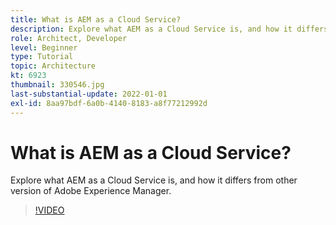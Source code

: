 ```yaml
---
title: What is AEM as a Cloud Service?
description: Explore what AEM as a Cloud Service is, and how it differs from other version of Adobe Experience Manager.
role: Architect, Developer
level: Beginner
type: Tutorial
topic: Architecture
kt: 6923
thumbnail: 330546.jpg
last-substantial-update: 2022-01-01
exl-id: 8aa97bdf-6a0b-4140-8183-a8f77212992d
---
```

# What is AEM as a Cloud Service?

Explore what AEM as a Cloud Service is, and how it differs from other version of Adobe Experience Manager.

>[!VIDEO](https://video.tv.adobe.com/v/330546?quality=12&learn=on)
